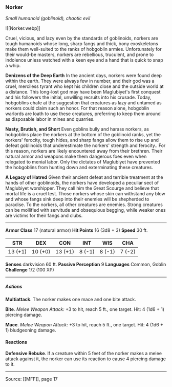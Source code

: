 ### Norker
_Small humanoid (goblinoid), chaotic evil_

![[Norker.webp]]

Cruel, vicious, and lazy even by the standards of goblinoids, norkers are tough humanoids whose long, sharp fangs and thick, bony exoskeletons make them well-suited to the ranks of hobgoblin armies. Unfortunately for their would-be masters, norkers are rebellious, truculent, and prone to indolence unless watched with a keen eye and a hand that is quick to snap a whip.

**Denizens of the Deep Earth** In the ancient days, norkers were found deep within the earth. They were always few in number, and their god was a cruel, merciless tyrant who kept his children close and the outside world at a distance. This long-lost god may have been Maglubiyet's first conquest and his followers the initial, unwilling recruits into his crusade. Today, hobgoblins chafe at the suggestion that creatures as lazy and untamed as norkers could claim such an honor. For that reason alone, hobgoblin warlords are loath to use these creatures, preferring to keep them around as disposable labor in mines and quarries.


**Nasty, Brutish, and Short** Even goblins bully and harass norkers, as hobgoblins place the norkers at the bottom of the goblinoid ranks, yet the norkers' ferocity, tough hides, and sharp fangs allow them to rise up and defeat goblinoids that underestimate the norkers' strength and ferocity.. For this reason, norkers are likely encountered away from their brethren. Their natural armor and weapons make them dangerous foes even when relegated to menial labor. Only the dictates of Maglubiyet have prevented the hobgoblins from hunting down and exterminating these creatures.


**A Legacy of Hatred** Given their ancient defeat and terrible treatment at the hands of other goblinoids, the norkers have developed a peculiar sect of Maglubiyet worshipper. They call him the Great Scourge and believe that mortal life is a cruel test. Those norkers whose skin can withstand any blow and whose fangs sink deep into their enemies will be shepherded to paradise. To the norkers, all other creatures are enemies. Strong creatures can be mollified with servitude and obsequious begging, while weaker ones are victims for their fangs and clubs.






---

**Armor Class** 17 (natural armor)
**Hit Points** 16 (3d8 + 3)
**Speed** 30 ft.

| STR     | DEX     | CON     | INT     | WIS     | CHA     |
|---------|---------|---------|---------|---------|---------|
| 13 (+1) | 10 (+0) | 13 (+1) | 8 (-1) | 8 (-1) | 7 (-2) |

**Senses** darkvision 60 ft.
**Passive Perception** 9
**Languages** Common, Goblin
**Challenge** 1/2 (100 XP)

---

##### Actions
**Multiattack**. The norker makes one mace and one bite attack.

**Bite**. _Melee Weapon Attack:_ +3 to hit, reach 5 ft., one target. Hit: 4 (1d6 + 1) piercing damage.

**Mace**. _Melee Weapon Attack:_ +3 to hit, reach 5 ft., one target. Hit: 4 (1d6 + 1) bludgeoning damage.

#### Reactions
**Defensive Rebuke**. If a creature within 5 feet of the norker makes a melee attack against it, the norker can use its reaction to cause 4 piercing damage to it.


---

Source: [[MFF]], page 17